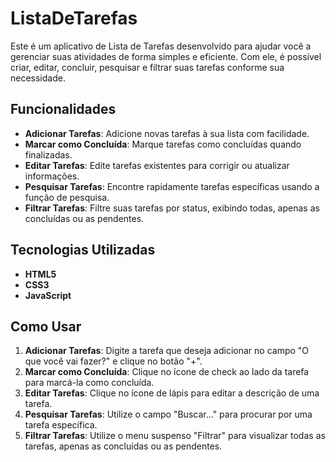 # ListaDeTarefas

Este é um aplicativo de Lista de Tarefas desenvolvido para ajudar você a gerenciar suas atividades de forma simples e eficiente. Com ele, é possível criar, editar, concluir, pesquisar e filtrar suas tarefas conforme sua necessidade.

## Funcionalidades

- **Adicionar Tarefas**: Adicione novas tarefas à sua lista com facilidade.
- **Marcar como Concluída**: Marque tarefas como concluídas quando finalizadas.
- **Editar Tarefas**: Edite tarefas existentes para corrigir ou atualizar informações.
- **Pesquisar Tarefas**: Encontre rapidamente tarefas específicas usando a função de pesquisa.
- **Filtrar Tarefas**: Filtre suas tarefas por status, exibindo todas, apenas as concluídas ou as pendentes.

## Tecnologias Utilizadas

- **HTML5**
- **CSS3**
- **JavaScript**

## Como Usar

1. **Adicionar Tarefas**: Digite a tarefa que deseja adicionar no campo "O que você vai fazer?" e clique no botão "+".
2. **Marcar como Concluída**: Clique no ícone de check ao lado da tarefa para marcá-la como concluída.
3. **Editar Tarefas**: Clique no ícone de lápis para editar a descrição de uma tarefa.
4. **Pesquisar Tarefas**: Utilize o campo "Buscar..." para procurar por uma tarefa específica.
5. **Filtrar Tarefas**: Utilize o menu suspenso "Filtrar" para visualizar todas as tarefas, apenas as concluídas ou as pendentes.
